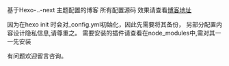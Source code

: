 
基于Hexo-..-next 主题配置的博客
所有配置源码
效果请查看[博客地址](http://keetsky.top/)

因为在hexo init 时会对_config.yml初始化，因此先需要将其备份，
另部分配置内容设计隐私信息,请尊重之。
需要安装的插件请查看在node_modules中,需对其一一先安装

有问题欢迎留言咨询。

